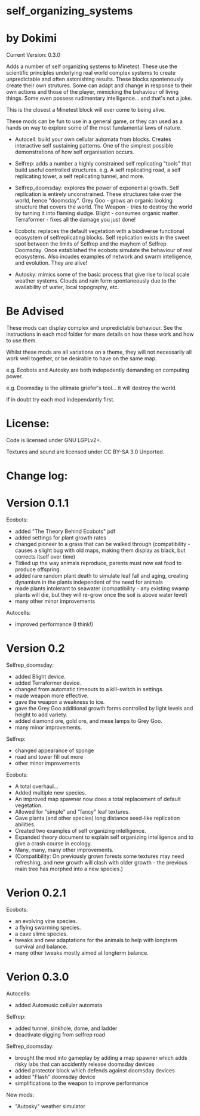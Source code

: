# self_organizing_systems
# by Dokimi

Current Version: 0.3.0

Adds a number of self organizing systems to Minetest. These use the scientific principles underlying real world complex systems to create unpredictable and often astonishing results. These blocks spontenously create their own strutures. Some can adapt and change in response to their own actions and those of the player, mimicking the behaviour of living things. Some even possess rudimentary intelligence... and that's not a joke. 

This is the closest a Minetest block will ever come to being alive.

These mods can be fun to use in a general game, or they can used as a hands on way to explore some of the most fundamental laws of nature.



  - Autocell: build your own cellular automata from blocks. Creates interactive self sustaining patterns. One of the simplest possible demonstrations of how self organisation occurs.

  - Selfrep: adds a number a highly constrained self replicating "tools" that build useful controlled structures. e.g. A self replicating road, a self replicating tower, a self replicating tunnel, and more.
  
  - Selfrep_doomsday: explores the power of exponential growth. Self replication is entirely unconstrained. These structures take over the world, hence "doomsday". Grey Goo - grows an organic looking structure that covers the world. The Weapon - tries to destroy the world by turning it into flaming sludge. Blight - consumes organic matter. Terraformer - fixes all the damage you just done!
  
  - Ecobots: replaces the default vegetation with a biodiverse functional ecosystem of selfreplicating blocks. Self replication exists in the sweet spot between the limits of Selfrep and the mayhem of Selfrep Doomsday. Once established the ecobots simulate the behaviour of real ecosystems. Also incudes examples of network and swarm intelligence, and evolution. They are alive!
  
  - Autosky: mimics some of the basic process that give rise to local scale weather systems. Clouds and rain form spontaneously due to the availability of water, local topography, etc.
  
  
  
# Be Advised

These mods can display complex and unpredictable behaviour. See the instructions in each mod folder for more details on how these work and how to use them.

Whilst these mods are all variations on a theme, they will not necessarily all work well together, or be desirable to have on the same map. 

e.g. Ecobots and Autosky are both indepedently demanding on computing power.

e.g. Doomsday is the ultimate griefer's tool... it will destroy the world. 

If in doubt try each mod independantly first.




# License:

Code is licensed under GNU LGPLv2+.

Textures and sound are licensed under CC BY-SA 3.0 Unported.





# Change log:

# Version 0.1.1

Ecobots:
 -  added "The Theory Behind Ecobots" pdf
- added settings for plant growth rates
- changed pioneer to a grass that can be walked through (compatibility -  causes a slight bug with old maps, making them display as black, but corrects itself over time)
- Tidied up the way animals reproduce, parents must now eat food to produce offspring.
- added rare random plant death to simulate leaf fall and aging, creating dynamism in the plants independent of the need for animals
- made plants intolerant to seawater (compatibility - any existing swamp plants will die, but they will re-grow once the soil is above water level)
- many other minor improvements

Autocells:
- improved performance (I think!)

# Version 0.2

Selfrep_doomsday:
- added Blight device.
- added Terraformer device.
- changed from automatic timeouts to a kill-switch in settings.
- made weapon more effective.
- gave the weapon a weakness to ice.
- gave the Grey Goo additional growth forms controlled by light levels and height to add variety.
- added diamond ore, gold ore, and mese lamps to Grey Goo.
- many minor improvements.

Selfrep:
- changed appearance of sponge
- road and tower fill out more
- other minor improvements

Ecobots:
- A total overhaul...
- Added multiple new species.
- An improved map spawner now does a total replacement of default vegetation.
- Allowed for "simple" and "fancy" leaf textures.
- Gave plants (and other species) long distance seed-like replication abilities.
- Created two examples of self organizing intelligence.
- Expanded theory document to explain self organizing intelligence and to give a crash course in ecology.
- Many, many, many other improvements.
- (Compatibility: On previously grown forests some textures may need refreshing, and new growth will clash with older growth - the previous main tree has morphed into a new species.)


# Verion 0.2.1

Ecobots:
- an evolving vine species.
- a flying swarming species.
- a cave slime species.
- tweaks and new adaptations for the animals to help with longterm survival and balance.
- many other tweaks mostly aimed at longterm balance.


# Verion 0.3.0

Autocells:
- added Automusic cellular automata

Selfrep:
- added tunnel, sinkhole, dome, and ladder
- deactivate digging from selfrep road

Selfrep_doomsday:
- brought the mod into gameplay by adding a map spawner which adds risky labs that can accidently release doomsday devices
- added protector block which defends against doomsday devices
- added "Flash" doomsday device
- simplifications to the weapon to improve performance

New mods:
- "Autosky" weather simulator


